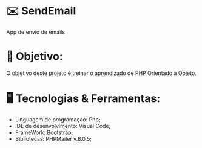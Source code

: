 # ✉️ SendEmail
 App de envio de emails

# 🎯 Objetivo:
 O objetivo deste projeto é treinar o aprendizado de PHP Orientado a Objeto.

# 🖥️ Tecnologias & Ferramentas:

* Linguagem de programação: Php;
* IDE de desenvolvimento: Visual Code; 
* FrameWork: Bootstrap; 
* Bibliotecas: PHPMailer v.6.0.5;
 
